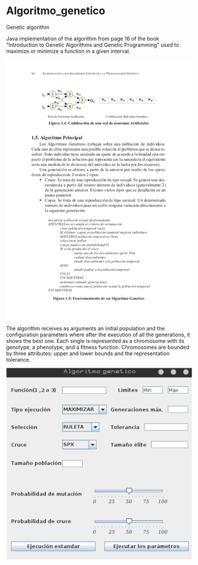 # Algoritmo_genetico
Genetic algorithm

Java implementation of the algorithm from page 16 of the book "Introduction to Genetic Algorithms and Genetic Programming" used to maximize or minimize a function in a given interval. 

![alt text](https://github.com/IsmaelSabri/Algoritmo_genetico/blob/master/img.png?raw=true)

The algorithm receives as arguments an initial population and the configuration parameters where after the execution of all the generations, it shows the best one. Each single is represented as a chromosome with its genotype, a phenotype, and a fitness function. Chromosomes are bounded by three attributes: upper and lower bounds and the representation tolerance.

![alt text](https://github.com/IsmaelSabri/Algoritmo_genetico/blob/master/int.png?raw=true)
